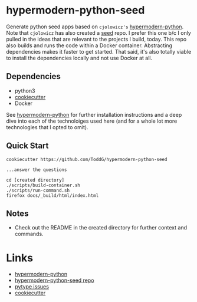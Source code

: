 # hypermodern-python-seed

Generate python seed apps based on `cjolowicz's` [hypermodern-python][1]. Note
that `cjolowicz` has also created a [seed][3] repo. I prefer this one b/c I only
pulled in the ideas that are relevant to the projects I build, today. This repo
also builds and runs the code within a Docker container. Abstracting dependencies
makes it faster to get started. That said, it's also totally viable to install the
dependencies locally and not use Docker at all.

## Dependencies

* python3
* [cookiecutter][4]
* Docker

See [hypermodern-python][1] for further installation instructions and a deep dive 
into each of the technoloiges used here (and for a whole lot more technologies that
I opted to omit). 

## Quick Start

    cookiecutter https://github.com/ToddG/hypermodern-python-seed

    ...answer the questions

    cd [created directory]
    ./scripts/build-container.sh
    ./scripts/run-command.sh    
    firefox docs/_build/html/index.html


## Notes

* Check out the README in the created directory for further context and commands.

# Links

* [hypermodern-python][1]
* [hypermodern-python-seed repo][3]
* [pytype issues][2]
* [cookiecutter][4]

[1]: https://cjolowicz.github.io/posts/hypermodern-python-01-setup/
[2]: https://github.com/google/pytype/issues/731
[3]: https://github.com/cjolowicz/cookiecutter-hypermodern-python
[4]: https://github.com/cookiecutter/cookiecutter

